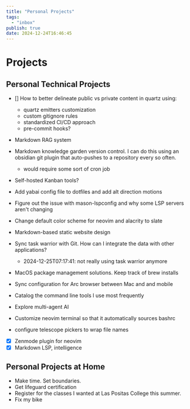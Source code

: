```yaml
---
title: "Personal Projects"
tags:
  - "inbox"
publish: true
date: 2024-12-24T16:46:45
---
```


# Projects

## Personal Technical Projects

- [] How to better delineate public vs private content in quartz using:

  - quartz emitters customization
  - custom gitignore rules
  - standardized CI/CD approach
  - pre-commit hooks?

- Markdown RAG system
- Markdown knowledge garden version control. I can do this using an obsidian git plugin that auto-pushes to a repository every so often.
  - would require some sort of cron job
- Self-hosted Kanban tools?
- Add yabai config file to dotfiles and add alt direction motions
- Figure out the issue with mason-lspconfig and why some LSP servers aren't changing
- Change default color scheme for neovim and alacrity to slate
- Markdown-based static website design
- Sync task warrior with Git. How can I integrate the data with other applications?
  - 2024-12-25T07:17:41: not really using task warrior anymore
- MacOS package management solutions. Keep track of brew installs
- Sync configuration for Arc browser between Mac and and mobile
- Catalog the command line tools I use most frequently
- Explore multi-agent AI
- Customize neovim terminal so that it automatically sources bashrc
- configure telescope pickers to wrap file names
- [x] Zenmode plugin for neovim
- [x] Markdown LSP, intelligence

## Personal Projects at Home

- Make time. Set boundaries.
- Get lifeguard certification
- Register for the classes I wanted at Las Positas College this summer.
- Fix my bike
